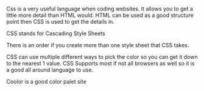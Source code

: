 Css is a very useful language when coding websites. It allows you to get a little more detail than HTML would. HTML can be used as a good structure point then CSS is used to get the details in. 

CSS stands for Cascading Style Sheets

There is an order if you create more than one style sheet that CSS takes.

CSS can use multiple different ways to pick the color so you can get it down to the nearest 1 value.
CSS Supports most if not all browsers as well so it is a good all around language to use.

Coolor is a good color palet site